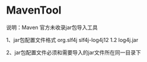 # MavenTool
说明：Maven 官方未收录jar包导入工具

1、jar包配置文件格式
<jarsconfig>
    <dependency>
        <groupId>org.slf4j</groupId>
        <artifactId>slf4j-log4j12</artifactId>
        <version>1.2</version>
        <filename>log4j.jar</filename>
    </dependency>
</jarsconfig>

2、jar包配置文件必须和需要导入的jar文件所在同一目录下
